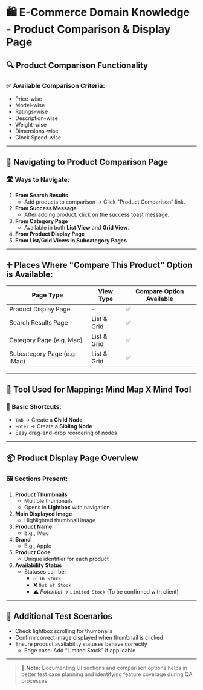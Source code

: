 # 🛍️ E-Commerce Domain Knowledge - Product Comparison & Display Page

## 🔍 Product Comparison Functionality

### ✅ Available Comparison Criteria:
- Price-wise
- Model-wise
- Ratings-wise
- Description-wise
- Weight-wise
- Dimensions-wise
- Clock Speed-wise

---

## 🚀 Navigating to Product Comparison Page

### 🛣️ Ways to Navigate:
1. **From Search Results**  
   - Add products to comparison → Click "Product Comparison" link.
2. **From Success Message**  
   - After adding product, click on the success toast message.
3. **From Category Page**  
   - Available in both **List View** and **Grid View**.
4. **From Product Display Page**
5. **From List/Grid Views in Subcategory Pages**

---

## ➕ Places Where "Compare This Product" Option is Available:

| Page Type                      | View Type      | Compare Option Available |
|-------------------------------|----------------|---------------------------|
| Product Display Page          | -              | ✅                        |
| Search Results Page           | List & Grid    | ✅                        |
| Category Page (e.g. Mac)      | List & Grid    | ✅                        |
| Subcategory Page (e.g. iMac)  | List & Grid    | ✅                        |

---

## 🧠 Tool Used for Mapping: Mind Map X Mind Tool

### 🧭 Basic Shortcuts:
- `Tab` → Create a **Child Node**
- `Enter` → Create a **Sibling Node**
- Easy drag-and-drop reordering of nodes

---

## 📦 Product Display Page Overview

### 🖼️ Sections Present:
1. **Product Thumbnails**
   - Multiple thumbnails
   - Opens in **Lightbox** with navigation
2. **Main Displayed Image**
   - Highlighted thumbnail image
3. **Product Name**
   - E.g., iMac
4. **Brand**
   - E.g., Apple
5. **Product Code**
   - Unique identifier for each product
6. **Availability Status**
   - Statuses can be:
     - ✅ `In Stock`
     - ❌ `Out of Stock`
     - ⚠️ _Potential_ → `Limited Stock` (To be confirmed with client)

---

## 🧪 Additional Test Scenarios

- Check lightbox scrolling for thumbnails
- Confirm correct image displayed when thumbnail is clicked
- Ensure product availability statuses behave correctly
  - Edge case: Add “Limited Stock” if applicable

---

> 📌 **Note:** Documenting UI sections and comparison options helps in better test case planning and identifying feature coverage during QA processes.

